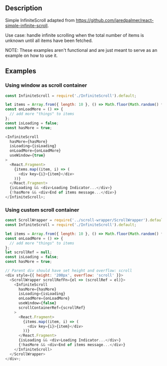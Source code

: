 ## Description

Simple InfiniteScroll adapted from https://github.com/jaredpalmer/react-simple-infinite-scroll.

Use case: handle infinite scrolling when the total number of items is unknown until all items have been fetched.

NOTE: These examples aren't functional and are just meant to serve as an example on how to use it.

## Examples

### Using window as scroll container

```js
const InfiniteScroll = require('./InfiniteScroll').default;

let items = Array.from({ length: 10 }, () => Math.floor(Math.random() * 100));
const onLoadMore = () => {
  // add more "things" to items
};
const isLoading = false;
const hasMore = true;

<InfiniteScroll
  hasMore={hasMore}
  isLoading={isLoading}
  onLoadMore={onLoadMore}
  useWindow={true}
>
  <React.Fragment>
    {items.map((item, i) => (
      <div key={i}>{item}</div>
    ))}
  </React.Fragment>
  {isLoading && <div>Loading Indicator...</div>}
  {!hasMore && <div>End of items message...</div>}
</InfiniteScroll>;
```

### Using custom scroll container

```js
const ScrollWrapper = require('../scroll-wrapper/ScrollWrapper').default;
const InfiniteScroll = require('./InfiniteScroll').default;

let items = Array.from({ length: 10 }, () => Math.floor(Math.random() * 100));
const onLoadMore = () => {
  // add more "things" to items
};
let scrollRef = null;
const isLoading = false;
const hasMore = true;

// Parent div should have set height and overflow: scroll
<div style={{ height: '200px', overflow: 'scroll' }}>
  <ScrollWrapper scrollRefFn={el => (scrollRef = el)}>
    <InfiniteScroll
      hasMore={hasMore}
      isLoading={isLoading}
      onLoadMore={onLoadMore}
      useWindow={false}
      scrollContainerRef={scrollRef}
    >
      <React.Fragment>
        {items.map((item, i) => (
          <div key={i}>{item}</div>
        ))}
      </React.Fragment>
      {isLoading && <div>Loading Indicator...</div>}
      {!hasMore && <div>End of items message...</div>}
    </InfiniteScroll>
  </ScrollWrapper>
</div>;
```
